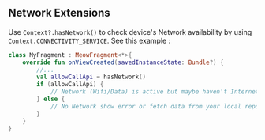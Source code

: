 ## Network Extensions

Use `Context?.hasNetwork()` to check device's Network availability by using `Context.CONNECTIVITY_SERVICE`.  See this example : 

```kotlin
class MyFragment : MeowFragment<*>{
    override fun onViewCreated(savedInstanceState: Bundle?) {
        //...
        val allowCallApi = hasNetwork() 
        if (allowCallApi) {
            // Network (Wifi/Data) is active but maybe haven't Internet. so Call Api here.
        } else { 
            // No Network show error or fetch data from your local repository.
        }
    }
}
```